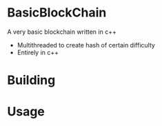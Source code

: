 # BasicBlockChain
 
 A very basic blockchain written in c++
  - Multithreaded to create hash of certain difficulty
  - Entirely in c++
  
  # Building
  
  # Usage
